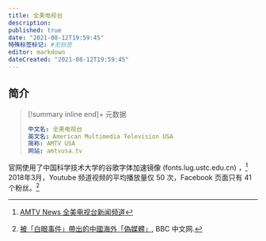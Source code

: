 ```yaml
---
title: 全美电视台
description:
published: true
date: "2021-08-12T19:59:45"
特殊标签标记: #无标签
editor: markdown
dateCreated: "2021-08-12T19:59:45"
---
```


## 简介

> [!summary inline end]+ 元数据
>
> ```yaml
> 中文名: 全美电视台
> 英文名: American Multimedia Television USA
> 简称: AMTV USA
> 网站: amtvusa.tv
> ```

官网使用了中国科学技术大学的谷歌字体加速镜像 (fonts.lug.ustc.edu.cn) ，[^AMTVN_HP] 2018年3月，Youtube 频道视频的平均播放量仅 50 次，Facebook 页面只有 41 个粉丝。[^43434]

[^AMTVN_HP]: [AMTV News 全美电视台新闻频道](https://web.archive.org/web/20210730132428/https://amtvusa.tv/)

[^43434]: [被「白眼事件」帶出的中國海外「偽媒體」](https://web.archive.org/web/20180319100127/http://www.bbc.com/zhongwen/trad/chinese-news-43434175), BBC 中文网.
